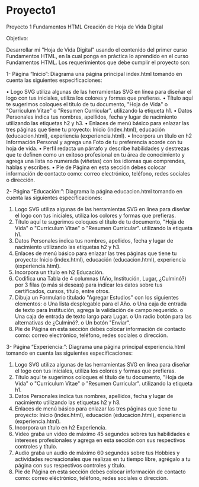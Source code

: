 # Proyecto1
Proyecto 1 Fundamentos HTML
Creación de Hoja de Vida Digital

Objetivo:

Desarrollar mi "Hoja de Vida Digital" usando el contenido del primer curso Fundamentos HTML, en la cual ponga en práctica lo aprendido 
en el curso Fundamentos HTML.  Los requerimientos que debe cumplir el proyecto son:

1-	Página “Inicio”:
Diagrama una página principal index.html tomando en cuenta las siguientes especificaciones:

•	Logo SVG utiliza algunas de las herramientas SVG en línea para diseñar el logo con tus iniciales, utiliza los colores y formas que prefieras.
•	Título aquí te sugerimos coloques el título de tu documento, "Hoja de Vida" o "Curriculum Vitae" o "Resumen Curricular". utilizando la etiqueta h1.
•	Datos Personales indica tus nombres, apellidos, fecha y lugar de nacimiento utilizando las etiquetas h2 y h3.
•	Enlaces de menú básico para enlazar las tres páginas que tiene tu proyecto: Inicio (index.html), educación (educacion.html), experiencia (experiencia.html).
•	Incorpora un título en h2 Información Personal y agrega una Foto de tu preferencia acorde con tu hoja de vida.
•	Perfil redacta un párrafo y describe habilidades y destrezas que te definen como un exitoso profesional en tu área de conocimiento y agrega una lista no numerada (viñetas) con los idiomas que comprendes, hablas y escribes.
•	Pie de Página en esta sección debes colocar información de contacto como: correo electrónico, teléfono, redes sociales o dirección.

2-	Página “Educación:”:
 Diagrama la página educacion.html tomando en cuenta las siguientes especificaciones:

1.	Logo SVG utiliza algunas de las herramientas SVG en línea para diseñar el logo con tus iniciales, utiliza los colores y formas que prefieras.
2.	Título aquí te sugerimos coloques el título de tu documento, "Hoja de Vida" o "Curriculum Vitae" o "Resumen Curricular". utilizando la etiqueta h1.
3.	Datos Personales indica tus nombres, apellidos, fecha y lugar de nacimiento utilizando las etiquetas h2 y h3.
4.	Enlaces de menú básico para enlazar las tres páginas que tiene tu proyecto: Inicio (index.html), educación (educacion.html), experiencia (experiencia.html).
5.	Incorpora un título en h2 Educación.
6.	Codifica una Tabla de 4 columnas (Año, Institución, Lugar, ¿Culminó?) por 3 filas (o más si deseas) para indicar los datos sobre tus certificados, cursos, título, entre otros.
7.	Dibuja un Formulario titulado "Agregar Estudios" con los siguientes elementos:
o	Una lista desplegable para el Año.
o	Una caja de entrada de texto para Institución, agrega la validación de campo requerido.
o	Una caja de entrada de texto largo para Lugar.
o	Un radio botón para las alternativas de ¿Culminó?.
o	Un botón "Enviar".
8.	Pie de Página en esta sección debes colocar información de contacto como: correo electrónico, teléfono, redes sociales o dirección.




3-	Página “Experiencia:”:
  Diagrama una página principal experiencia.html tomando en cuenta las siguientes especificaciones:

1.	Logo SVG utiliza algunas de las herramientas SVG en línea para diseñar el logo con tus iniciales, utiliza los colores y formas que prefieras.
2.	Título aquí te sugerimos coloques el título de tu documento, "Hoja de Vida" o "Curriculum Vitae" o "Resumen Curricular". utilizando la etiqueta h1.
3.	Datos Personales indica tus nombres, apellidos, fecha y lugar de nacimiento utilizando las etiquetas h2 y h3.
4.	Enlaces de menú básico para enlazar las tres páginas que tiene tu proyecto: Inicio (index.html), educación (educacion.html), experiencia (experiencia.html).
5.	Incorpora un título en h2 Experiencia.
6.	Video graba un video de máximo 45 segundos sobres tus habilidades e intereses profesionales y agrega en esta sección con sus respectivos controles y título.
7.	Audio graba un audio de máximo 60 segundos sobre tus Hobbies y actividades recreacionales que realizas en tu tiempo libre, agrégalo a tu página con sus respectivos controles y título.
8.	Pie de Página en esta sección debes colocar información de contacto como: correo eléctrónico, teléfono, redes sociales o dirección.
